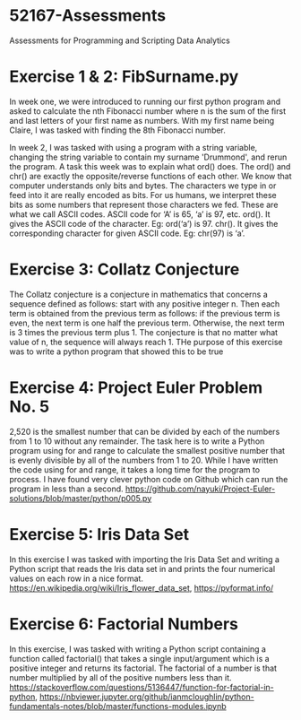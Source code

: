   # 52167-Assessments
Assessments for Programming and Scripting Data Analytics

# Exercise 1 & 2: FibSurname.py
In week one, we were introduced to running our first python program and asked to calculate the nth Fibonacci number where n is the sum of the first and last letters of your first name as numbers.  With my first name being Claire, I was tasked with finding the 8th Fibonacci number.

In week 2, I was tasked with using a program with a string variable, changing the string variable to contain my surname 'Drummond', and rerun the program.  A task this week was to explain what ord() does. The ord() and chr() are exactly the opposite/reverse functions of each other.  We know that computer understands only bits and bytes. The characters we type in or feed into it are really encoded as bits. For us humans, we interpret these bits as some numbers that represent those characters we fed. These are what we call ASCII codes.  ASCII code for ‘A’ is 65, ‘a’ is 97, etc. ord().  It gives the ASCII code of the character.  Eg: ord(‘a’) is 97. chr(). It gives the corresponding character for given ASCII code. Eg: chr(97) is ‘a’.

# Exercise 3: Collatz Conjecture
The Collatz conjecture is a conjecture in mathematics that concerns a sequence defined as follows: start with any positive integer n. Then each term is obtained from the previous term as follows: if the previous term is even, the next term is one half the previous term. Otherwise, the next term is 3 times the previous term plus 1. The conjecture is that no matter what value of n, the sequence will always reach 1.  THe purpose of this exercise was to write a python program that showed this to be true

# Exercise 4: Project Euler Problem No. 5
2,520 is the smallest number that can be divided by each of the numbers from 1 to 10 without any remainder.  The task here is to write a Python program using for and range to calculate the smallest positive number that is evenly divisible by all of the numbers from 1 to 20.
While I have written the code using for and range, it takes a long time for the program to process.  I have found very clever python code on Github which can run the program in less than a second. https://github.com/nayuki/Project-Euler-solutions/blob/master/python/p005.py

# Exercise 5: Iris Data Set
In this exercise I was tasked with importing the Iris Data Set and writing a Python script that reads the Iris data set in and prints the four numerical values on each row in a nice format. https://en.wikipedia.org/wiki/Iris_flower_data_set, https://pyformat.info/

# Exercise 6: Factorial Numbers
In this exercise, I was tasked with writing a Python script containing a function called factorial() that takes a single input/argument which is a positive integer and returns its factorial.   The factorial of a number is that number multiplied by all of the positive numbers less than it.  https://stackoverflow.com/questions/5136447/function-for-factorial-in-python, https://nbviewer.jupyter.org/github/ianmcloughlin/python-fundamentals-notes/blob/master/functions-modules.ipynb

